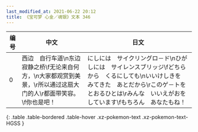 ```yaml
---
last_modified_at: 2021-06-22 20:12
title: 《宝可梦 心金／魂银》文本 346
---
```

| 编号 | 中文 | 日文 |
| ---- | ---- | ---- |
| 0 | 西边　自行车道\n东边　寂静之桥\f无论来自何方，\n大家都观赏到美景，\r所以通过这扇大门的人\r都面带笑容。\f你也是吧！ | にしには　サイクリングロ－ド\nひがしには　サイレンスブリッジ\fどちらから　くるにしても\nいいけしきを　みてきた　あとだから\rこのゲ－トを　とおるひとは\rみんな　いいえがおを　しています\fもちろん　あなたもね！ |
{: .table .table-bordered .table-hover .xz-pokemon-text .xz-pokemon-text-HGSS }